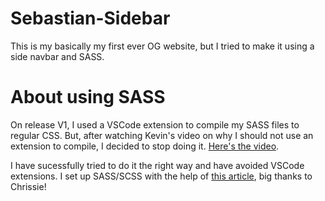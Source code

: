 # Sebastian-Sidebar
This is my basically my first ever OG website, but I tried to make it using a side navbar and SASS.

# About using SASS
On release V1, I used a VSCode extension to compile my SASS files to regular CSS. But, after watching Kevin's video on why I should not use an extension to compile, I decided to stop doing it. [Here's the video](https://www.youtube.com/watch?v=o4cECvhrBo8).

I have sucessfully tried to do it the right way and have avoided VSCode extensions. I set up SASS/SCSS with the help of [this article](https://dev.to/chrissiemhrk/how-to-setup-sass-in-your-project-2bo1), big thanks to Chrissie!
